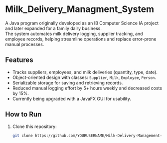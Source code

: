 # Milk_Delivery_Managment_System

A Java program originally developed as an IB Computer Science IA project and later expanded for a family dairy business.  
The system automates milk delivery logging, supplier tracking, and employee records, helping streamline operations and 
replace error-prone manual processes.

## Features
- Tracks suppliers, employees, and milk deliveries (quantity, type, date).
- Object-oriented design with classes: `Supplier`, `Milk`, `Employee`, `Person`.
- Serializable storage for saving and retrieving records.
- Reduced manual logging effort by 5+ hours weekly and decreased costs by 15%.
- Currently being upgraded with a JavaFX GUI for usability.

## How to Run
1. Clone this repository:
   ```bash
   git clone https://github.com/YOURUSERNAME/Milk-Delivery-Management-System.git
